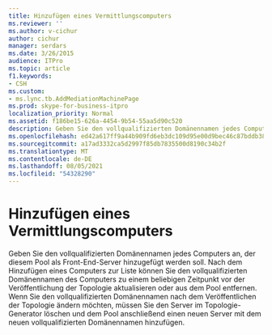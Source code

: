 ```yaml
---
title: Hinzufügen eines Vermittlungscomputers
ms.reviewer: ''
ms.author: v-cichur
author: cichur
manager: serdars
ms.date: 3/26/2015
audience: ITPro
ms.topic: article
f1.keywords:
- CSH
ms.custom:
- ms.lync.tb.AddMediationMachinePage
ms.prod: skype-for-business-itpro
localization_priority: Normal
ms.assetid: f186be15-626a-4454-9b54-55aa5d90c520
description: Geben Sie den vollqualifizierten Domänennamen jedes Computers an, der diesem Pool als Front-End-Server hinzugefügt werden soll. Nach dem Hinzufügen eines Computers zur Liste können Sie den vollqualifizierten Domänennamen des Computers zu einem beliebigen Zeitpunkt vor der Veröffentlichung der Topologie aktualisieren oder aus dem Pool entfernen. Wenn Sie den vollqualifizierten Domänennamen nach dem Veröffentlichen der Topologie ändern möchten, müssen Sie den Server im Topologie-Generator löschen und dem Pool anschließend einen neuen Server mit dem neuen vollqualifizierten Domänennamen hinzufügen.
ms.openlocfilehash: ed42a617ff9a44b909fd6eb3dc109d95e00d9bec46c87bddb38680dc4cfcdb7a
ms.sourcegitcommit: a17ad3332ca5d2997f85db7835500d8190c34b2f
ms.translationtype: MT
ms.contentlocale: de-DE
ms.lasthandoff: 08/05/2021
ms.locfileid: "54328290"
---
```

# <a name="add-mediation-machine"></a>Hinzufügen eines Vermittlungscomputers
 
Geben Sie den vollqualifizierten Domänennamen jedes Computers an, der diesem Pool als Front-End-Server hinzugefügt werden soll. Nach dem Hinzufügen eines Computers zur Liste können Sie den vollqualifizierten Domänennamen des Computers zu einem beliebigen Zeitpunkt vor der Veröffentlichung der Topologie aktualisieren oder aus dem Pool entfernen. Wenn Sie den vollqualifizierten Domänennamen nach dem Veröffentlichen der Topologie ändern möchten, müssen Sie den Server im Topologie-Generator löschen und dem Pool anschließend einen neuen Server mit dem neuen vollqualifizierten Domänennamen hinzufügen. 
  

